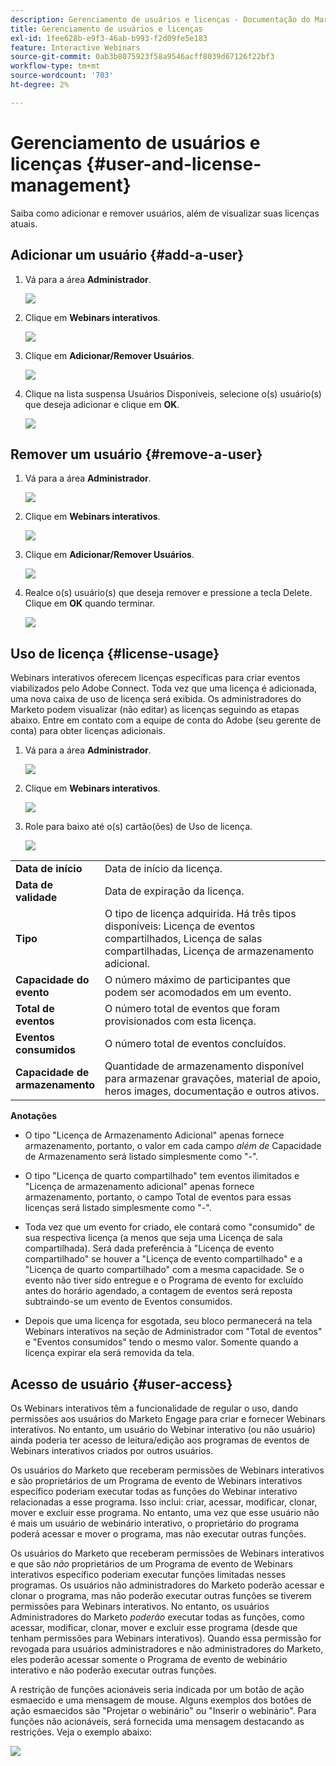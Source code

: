 ```yaml
---
description: Gerenciamento de usuários e licenças - Documentação do Marketo - Documentação do produto
title: Gerenciamento de usuários e licenças
exl-id: 1fee628b-e9f3-46ab-b993-f2d09fe5e183
feature: Interactive Webinars
source-git-commit: 0ab3b8075923f58a9546acff8039d67126f22bf3
workflow-type: tm+mt
source-wordcount: '703'
ht-degree: 2%

---
```


# Gerenciamento de usuários e licenças {#user-and-license-management}

Saiba como adicionar e remover usuários, além de visualizar suas licenças atuais.

## Adicionar um usuário {#add-a-user}

1. Vá para a área **Administrador**.

   ![](assets/user-and-license-management-1.png)

1. Clique em **Webinars interativos**.

   ![](assets/user-and-license-management-2.png)

1. Clique em **Adicionar/Remover Usuários**.

   ![](assets/user-and-license-management-3.png)

1. Clique na lista suspensa Usuários Disponíveis, selecione o(s) usuário(s) que deseja adicionar e clique em **OK**.

   ![](assets/user-and-license-management-4.png)

## Remover um usuário {#remove-a-user}

1. Vá para a área **Administrador**.

   ![](assets/user-and-license-management-5.png)

1. Clique em **Webinars interativos**.

   ![](assets/user-and-license-management-6.png)

1. Clique em **Adicionar/Remover Usuários**.

   ![](assets/user-and-license-management-7.png)

1. Realce o(s) usuário(s) que deseja remover e pressione a tecla Delete. Clique em **OK** quando terminar.

   ![](assets/user-and-license-management-8.png)

## Uso de licença {#license-usage}

Webinars interativos oferecem licenças específicas para criar eventos viabilizados pelo Adobe Connect. Toda vez que uma licença é adicionada, uma nova caixa de uso de licença será exibida. Os administradores do Marketo podem visualizar (não editar) as licenças seguindo as etapas abaixo. Entre em contato com a equipe de conta do Adobe (seu gerente de conta) para obter licenças adicionais.

1. Vá para a área **Administrador**.

   ![](assets/user-and-license-management-9.png)

1. Clique em **Webinars interativos**.

   ![](assets/user-and-license-management-10.png)

1. Role para baixo até o(s) cartão(ões) de Uso de licença.

   ![](assets/user-and-license-management-11.png)

<table> 
  <tr>
   <td width="20%"><b>Data de início</b></td>
   <td width="80%">Data de início da licença.</td>
  </tr>
  <tr> 
   <td width="20%"><b>Data de validade</b></td>
   <td width="80%">Data de expiração da licença.</td>
  </tr>
  <tr> 
   <td width="20%"><b>Tipo</b></td>
   <td width="80%">O tipo de licença adquirida. Há três tipos disponíveis: Licença de eventos compartilhados, Licença de salas compartilhadas, Licença de armazenamento adicional.</td>
  </tr>
  <tr> 
   <td width="20%"><b>Capacidade do evento</b></td>
   <td width="80%">O número máximo de participantes que podem ser acomodados em um evento.</td>
  </tr>
  <tr> 
   <td width="20%"><b>Total de eventos</b></td>
   <td width="80%">O número total de eventos que foram provisionados com esta licença.</td>
  </tr>
  <tr> 
   <td width="20%"><b>Eventos consumidos</b></td>
   <td width="80%">O número total de eventos concluídos.</td>
  </tr>
  <tr> 
   <td width="20%"><b>Capacidade de armazenamento</b></td>
   <td width="80%">Quantidade de armazenamento disponível para armazenar gravações, material de apoio, heros images, documentação e outros ativos.</td>
  </tr>
  </tbody>
</table>

**Anotações**

* O tipo &quot;Licença de Armazenamento Adicional&quot; apenas fornece armazenamento, portanto, o valor em cada campo _além de_ Capacidade de Armazenamento será listado simplesmente como &quot;-&quot;.

* O tipo &quot;Licença de quarto compartilhado&quot; tem eventos ilimitados e &quot;Licença de armazenamento adicional&quot; apenas fornece armazenamento, portanto, o campo Total de eventos para essas licenças será listado simplesmente como &quot;-&quot;.

* Toda vez que um evento for criado, ele contará como &quot;consumido&quot; de sua respectiva licença (a menos que seja uma Licença de sala compartilhada). Será dada preferência à &quot;Licença de evento compartilhado&quot; se houver a &quot;Licença de evento compartilhado&quot; e a &quot;Licença de quarto compartilhado&quot; com a mesma capacidade. Se o evento não tiver sido entregue e o Programa de evento for excluído antes do horário agendado, a contagem de eventos será reposta subtraindo-se um evento de Eventos consumidos.

* Depois que uma licença for esgotada, seu bloco permanecerá na tela Webinars interativos na seção de Administrador com &quot;Total de eventos&quot; e &quot;Eventos consumidos&quot; tendo o mesmo valor. Somente quando a licença expirar ela será removida da tela.

## Acesso de usuário {#user-access}

Os Webinars interativos têm a funcionalidade de regular o uso, dando permissões aos usuários do Marketo Engage para criar e fornecer Webinars interativos. No entanto, um usuário do Webinar interativo (ou não usuário) ainda poderia ter acesso de leitura/edição aos programas de eventos de Webinars interativos criados por outros usuários.

Os usuários do Marketo que receberam permissões de Webinars interativos e são proprietários de um Programa de evento de Webinars interativos específico poderiam executar todas as funções do Webinar interativo relacionadas a esse programa. Isso inclui: criar, acessar, modificar, clonar, mover e excluir esse programa. No entanto, uma vez que esse usuário não é mais um usuário de webinário interativo, o proprietário do programa poderá acessar e mover o programa, mas não executar outras funções.

Os usuários do Marketo que receberam permissões de Webinars interativos e que são _não_ proprietários de um Programa de evento de Webinars interativos específico poderiam executar funções limitadas nesses programas. Os usuários não administradores do Marketo poderão acessar e clonar o programa, mas não poderão executar outras funções se tiverem permissões para Webinars interativos. No entanto, os usuários Administradores do Marketo _poderão_ executar todas as funções, como acessar, modificar, clonar, mover e excluir esse programa (desde que tenham permissões para Webinars interativos). Quando essa permissão for revogada para usuários administradores e não administradores do Marketo, eles poderão acessar somente o Programa de evento de webinário interativo e não poderão executar outras funções.

A restrição de funções acionáveis seria indicada por um botão de ação esmaecido e uma mensagem de mouse. Alguns exemplos dos botões de ação esmaecidos são &quot;Projetar o webinário&quot; ou &quot;Inserir o webinário&quot;. Para funções não acionáveis, será fornecida uma mensagem destacando as restrições. Veja o exemplo abaixo:

![](assets/user-and-license-management-12.png)

